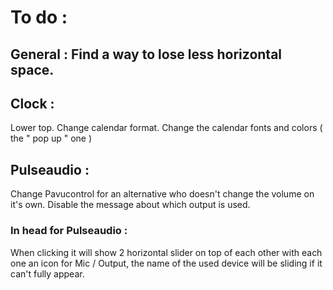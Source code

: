 # To do :

## General : Find a way to lose less horizontal space.

## Clock :
Lower top.
Change calendar format.
Change the calendar fonts and colors ( the " pop up " one )

## Pulseaudio :
Change Pavucontrol for an alternative who doesn't change the volume on it's own.
Disable the message about which output is used.

### In head for Pulseaudio :
When clicking it will show 2 horizontal slider on top of each other with each one an icon for Mic / Output, the name of the used device will be sliding if it can't fully appear.

